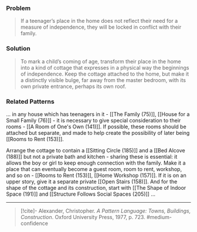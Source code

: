 ### Problem
>If a teenager’s place in the home does not reflect their need for a measure of independence, they will be locked in conflict with their family.

### Solution
>To mark a child’s coming of age, transform their place in the home into a kind of cottage that expresses in a physical way the beginnings of independence. Keep the cottage attached to the home, but make it a distinctly visible bulge, far away from the master bedroom, with its own private entrance, perhaps its own roof.

### Related Patterns
...  in any house which has teenagers in it - [[The Family (75)]], [[House for a Small Family (76)]] - it is necessary to give special consideration to their rooms - [[A Room of One's Own (141)]]. If possible, these rooms should be attached but separate, and made to help create the possibility of later being [[Rooms to Rent (153)]].

Arrange the cottage to contain a [[Sitting Circle (185)]] and a [[Bed Alcove (188)]] but not a private bath and kitchen - sharing these is essential: it allows the boy or girl to keep enough connection with the family. Make it a place that can eventually become a guest room, room to rent, workshop, and so on - [[Rooms to Rent (153)]], [[Home Workshop (157)]]. If it is on an upper story, give it a separate private [[Open Stairs (158)]]. And for the shape of the cottage and its construction, start with [[The Shape of Indoor Space (191)]] and [[Structure Follows Social Spaces (205)]] ...

---
> [!cite]- Alexander, Christopher. _A Pattern Language: Towns, Buildings, Construction_. Oxford University Press, 1977, p. 723.
> #medium-confidence 